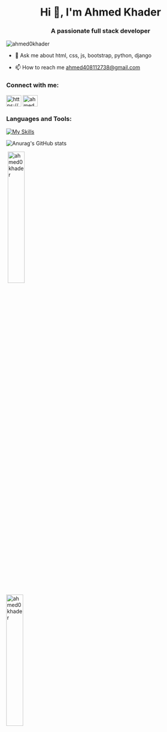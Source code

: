 <h1 align="center">Hi 👋, I'm Ahmed Khader</h1>
<h3 align="center">A passionate full stack developer</h3>

<p align="left"> <img src="https://komarev.com/ghpvc/?username=ahmed0khader&label=Profile%20views&color=0e75b6&style=flat" alt="ahmed0khader" /> </p>


- 💬 Ask me about html, css, js, bootstrap, python, django

- 📫 How to reach me ahmed408112738@gmail.com

<h3 align="left">Connect with me:</h3>
<p align="left">
<a href="https://linkedin.com/in/https://www.linkedin.com/in/ahmed-khader-12a044242/" target="blank"><img align="center" src="https://raw.githubusercontent.com/rahuldkjain/github-profile-readme-generator/master/src/images/icons/Social/linked-in-alt.svg" alt="https://www.linkedin.com/in/ahmed-khader-12a044242/" height="30" width="40" /></a>
<a href="https://discord.gg/ahmed kh#8556" target="blank"><img align="center" src="https://raw.githubusercontent.com/rahuldkjain/github-profile-readme-generator/master/src/images/icons/Social/discord.svg" alt="ahmed kh#8556" height="30" width="40" /></a>
</p>

<!----Start Skills-->
<h3 align="left">Languages and Tools:</h3>
<div align="left">
  
  [![My Skills](https://skillicons.dev/icons?i=vscode,html,css,bootstrap,js,jquery,react,python,django,mysql,postgresql,redis,docker,restfulapi)](https://skillicons.dev)
  
</div>
<!---End Skills-->


</td><td valign="top" width="33%">

<!----Down redme-->

![Anurag's GitHub stats](https://github-readme-stats.vercel.app/api?username=ahmed0khader&show_icons=true&theme=radical)

<p>&nbsp;<img style="width: 30%;"  src="https://github-readme-stats.vercel.app/api?username=ahmed0khader&show_icons=true&locale=en" alt="ahmed0khader" /></p>

<p><img style="width: 30%;" src="https://github-readme-streak-stats.herokuapp.com/?user=ahmed0khader&" alt="ahmed0khader" /></p>

<!--->
